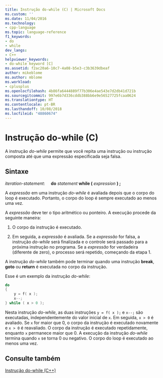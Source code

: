 ```yaml
---
title: Instrução do-while (C) | Microsoft Docs
ms.custom: ''
ms.date: 11/04/2016
ms.technology:
- cpp-language
ms.topic: language-reference
f1_keywords:
- do
- while
dev_langs:
- C++
helpviewer_keywords:
- do-while keyword [C]
ms.assetid: f2ac20a6-10c7-4a08-b5e3-c3b3639dbeaf
author: mikeblome
ms.author: mblome
ms.workload:
- cplusplus
ms.openlocfilehash: 4b86fa6444889f77b306e4ae543e7d2db41d721b
ms.sourcegitcommit: 997e6b7d336cddb388bb6e9e56527725fcaa0624
ms.translationtype: HT
ms.contentlocale: pt-BR
ms.lasthandoff: 10/08/2018
ms.locfileid: "48860674"
---
```

# <a name="do-while-statement-c"></a>Instrução do-while (C)

A instrução *do-while* permite que você repita uma instrução ou instrução composta até que uma expressão especificada seja falsa.

## <a name="syntax"></a>Sintaxe

*iteration-statement*: &nbsp;&nbsp;&nbsp;&nbsp;**do**  *statement*  **while (**  *expression*  **) ;**

A *expressão* em uma instrução *do-while* é avaliada depois que o corpo do loop é executado. Portanto, o corpo do loop é sempre executado ao menos uma vez.

A *expressão* deve ter o tipo aritmético ou ponteiro. A execução procede da seguinte maneira:

1. O corpo da instrução é executado.

1. Em seguida, a *expressão* é avaliada. Se a *expressão* for falsa, a instrução *do-while* será finalizada e o controle será passado para a próxima instrução no programa. Se a *expressão* for verdadeira (diferente de zero), o processo será repetido, começando da etapa 1.

A instrução *do-while* também pode terminar quando uma instrução **break**, **goto** ou **return** é executada no corpo da instrução.

Esse é um exemplo da instrução *do-while*:

```C
do
{
    y = f( x );
    x--;
} while ( x > 0 );
```

Nesta instrução *do-while*, as duas instruções `y = f( x );` e `x--;` são executadas, independentemente do valor inicial de `x`. Em seguida, `x > 0` é avaliado. Se `x` for maior que 0, o corpo da instrução é executado novamente e `x > 0` é reavaliado. O corpo da instrução é executado repetidamente, enquanto `x` permanece maior que 0. A execução da instrução *do-while* termina quando `x` se torna 0 ou negativo. O corpo do loop é executado ao menos uma vez.

## <a name="see-also"></a>Consulte também

[Instrução do-while (C++)](../cpp/do-while-statement-cpp.md)
